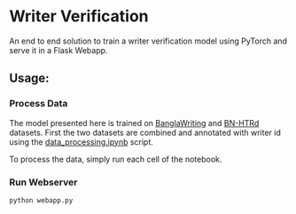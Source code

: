 # Writer Verification
An end to end solution to train a writer verification model using PyTorch and serve it in a Flask Webapp.

## Usage:

### Process Data
The model presented here is trained on [BanglaWriting](https://data.mendeley.com/datasets/r43wkvdk4w/1) and [BN-HTRd](https://data.mendeley.com/datasets/743k6dm543/1) datasets. First the two datasets are combined and annotated with writer id using the [data_processing.ipynb](data_processing.ipynb) script.

To process the data, simply run each cell of the notebook.

### Run Webserver
```
python webapp.py
```
